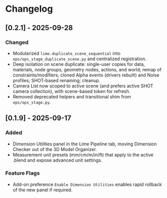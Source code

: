 # Changelog

## [0.2.1] - 2025-09-28
### Changed
- Modularized `lime.duplicate_scene_sequential` into `ops/ops_stage_duplicate_scene.py` and centralized registration.
- Deep isolation on scene duplicate: single-user copies for data, materials, node groups, geometry nodes, actions, and world; remap of constraints/modifiers; cloned Alpha events (drivers rebuilt) and Noise profiles; SHOT-based renaming; cleanup.
- Camera List now scoped to active scene (and prefers active SHOT camera collection), with scene-based token for refresh.
- Removed deprecated helpers and transitional shim from `ops/ops_stage.py`.

## [0.1.9] - 2025-09-17
### Added
- Dimension Utilities panel in the Lime Pipeline tab, moving Dimension Checker out of the 3D Model Organizer.
- Measurement unit presets (mm/cm/m/in/ft) that apply to the active .blend and expose advanced unit settings.

### Feature Flags
- Add-on preference `Enable Dimension Utilities` enables rapid rollback of the new panel if required.
